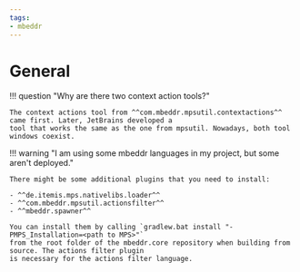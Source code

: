 ```yaml
---
tags:
- mbeddr
---
```


# General

!!! question "Why are there two context action tools?"

    The context actions tool from ^^com.mbeddr.mpsutil.contextactions^^ came first. Later, JetBrains developed a
    tool that works the same as the one from mpsutil. Nowadays, both tool windows coexist.

!!! warning "I am using some mbeddr languages in my project, but some aren't deployed."

    There might be some additional plugins that you need to install:
    
    - ^^de.itemis.mps.nativelibs.loader^^
    - ^^com.mbeddr.mpsutil.actionsfilter^^
    - ^^mbeddr.spawner^^

    You can install them by calling `gradlew.bat install "-PMPS_Installation=<path to MPS>"`
    from the root folder of the mbeddr.core repository when building from source. The actions filter plugin
    is necessary for the actions filter language.


